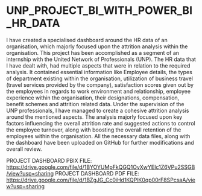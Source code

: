 # UNP_PROJECT_BI_WITH_POWER_BI_HR_DATA

I have created a specialised dashboard around the HR data of an organisation, which majorly focused upon the attrition analysis within the organisation. This project has been accomplished as a segment of an internship with the United Network of Professionals (UNP). The HR data that I have dealt with, had multiple aspects that were in relation to the required analysis. It contained essential information like Employee details, the types of department existing within the organisation, utilization of business travel (travel services provided by the company), satisfaction scores given out by the employees in regards to work environment and relationship, employee experience within the organisation, their designations, compensation, benefit schemes and attrition related data. Under the supervision of the UNP professionals, I have managed to create a cohesive attrition analysis around the mentioned aspects. The analysis majorly focused upon key factors influencing the overall attrition rate and suggested actions to control the employee turnover, along with boosting the overall retention of the employees within the organisation. All the necessary data files, along with the dashboard have been uploaded on GitHub for further modifications and overall review.

PROJECT DASHBOARD PBIX FILE:
https://drive.google.com/file/d/1BYOYUMpFkQGQ1OvXwYEIc1Z6VPu2SSGB/view?usp=sharing
 PROJECT DASHBOARD PDF FILE:
https://drive.google.com/file/d/1BZgJG_Cc0iHd1KQPlK0qp00rF8SPcsaA/view?usp=sharing

